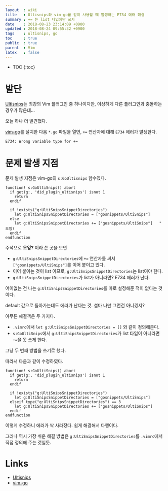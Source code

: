 ```yaml
---
layout  : wiki
title   : Ultisnips와 vim-go를 같이 사용할 때 발생하는 E734 에러 해결
summary : += 는 list 타입에만 쓰자
date    : 2018-08-23 23:14:09 +0900
updated : 2018-08-24 09:55:32 +0900
tags    : ultisnips, go
toc     : true
public  : true
parent  : Vim
latex   : false
---
```

* TOC
{:toc}

# 발단

[Ultisnips](https://github.com/SirVer/ultisnips )는 최강의 Vim 플러그인 중 하나이지만,
이상하게 다른 플러그인과 충돌하는 경우가 많은데...

오늘 하나 더 발견했다.

[vim-go](https://github.com/fatih/vim-go )를 설치한 다음 `*.go` 파일을 열면, `+=` 연산자에 대해 `E734` 에러가 발생한다.

```
E734: Wrong variable type for +=
```

# 문제 발생 지점

문제 발생 지점은 vim-go의 `s:GoUltisnips` 함수였다.

```viml
function! s:GoUltiSnips() abort
  if get(g:, 'did_plugin_ultisnips') isnot 1
    return
  endif

  if !exists("g:UltiSnipsSnippetDirectories")
    let g:UltiSnipsSnippetDirectories = ["gosnippets/UltiSnips"]
  else
    let g:UltiSnipsSnippetDirectories += ["gosnippets/UltiSnips"]   " 오잉?
  endif
endfunction
```

주석으로 **오잉?** 이라 쓴 곳을 보면

* `g:UltiSnipsSnippetDirectories`에 `+=` 연산자를 써서 `["gosnippets/UltiSnips"]`를 이어 붙이고 있다.
* 이어 붙이는 것이 list 이므로, `g:UltiSnipsSnippetDirectories`는 list여야 한다.
* `g:UltiSnipsSnippetDirectories`가 list가 아니라면? E734 에러가 난다.

어이없는 건 나는 `g:UltiSnipsSnippetDirectories`를 따로 설정해준 적이 없다는 것이다.

default 값으로 돌아가는데도 에러가 난다는 것. 설마 나만 그런건 아니겠지?

아무튼 해결책은 두 가지다.

* `.vimrc`에서 `let g:UltiSnipsSnippetDirectories = []` 와 같이 정의해준다.
* `s:GoUltiSnips`에서 `g:UltiSnipsSnippetDirectories`가 list 타입이 아니라면 `+=`을 못 쓰게 한다.

그냥 두 번째 방법을 쓰기로 했다.

따라서 다음과 같이 수정하였다.

```viml
function! s:GoUltiSnips() abort
  if get(g:, 'did_plugin_ultisnips') isnot 1
    return
  endif

  if !exists("g:UltiSnipsSnippetDirectories")
    let g:UltiSnipsSnippetDirectories = ["gosnippets/UltiSnips"]
  elseif type("g:UltiSnipsSnippetDirectories") == 3
    let g:UltiSnipsSnippetDirectories += ["gosnippets/UltiSnips"]
  endif
endfunction
```

이렇게 수정하니 에러가 싹 사라졌다. 쉽게 해결해서 다행이다.

그러나 역시 가장 쉬운 해결 방법은 `g:UltiSnipsSnippetDirectories`를 `.vimrc`에서 직접 정의해 주는 것일듯.

# Links

* [Ultisnips](https://github.com/SirVer/ultisnips )
* [vim-go](https://github.com/fatih/vim-go )
